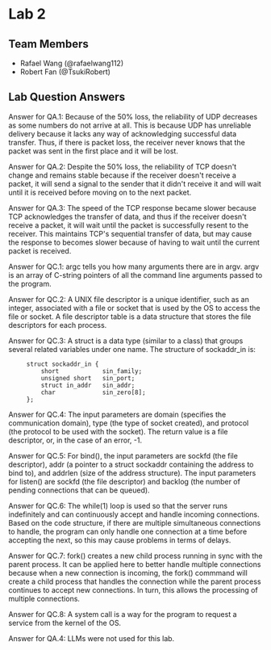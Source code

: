 # Lab 2

## Team Members
- Rafael Wang (@rafaelwang112)
- Robert Fan (@TsukiRobert)

## Lab Question Answers

Answer for  QA.1: Because of the 50% loss, the reliability of UDP decreases as some numbers do not arrive at all. This is because UDP has unreliable delivery because it lacks any way of acknowledging successful data transfer. Thus, if there is packet loss, the receiver never knows that the packet was sent in the first place and it will be lost. 

Answer for QA.2: Despite the 50% loss, the reliability of TCP doesn't change and remains stable because if the receiver doesn't receive a packet, it will send a signal to the sender that it didn't receive it and will wait until it is received before moving on to the next packet.

Answer for QA.3: The speed of the TCP response became slower because TCP acknowledges the transfer of data, and thus if the receiver doesn't receive a packet, it will wait until the packet is successfully resent to the receiver. This maintains TCP's sequential transfer of data, but may cause the response to becomes slower because of having to wait until the current packet is received.

Answer for QC.1: argc tells you how many arguments there are in argv. argv is an array of C-string pointers of all the command line arguments passed to the program.

Answer for QC.2: A UNIX file descriptor is a unique identifier, such as an integer, associated with a file or socket that is used by the OS to access the file or socket. A file descriptor table is a data structure that stores the file descriptors for each process. 

Answer for QC.3: A struct is a data type (similar to a class) that groups several related variables under one name. The structure of sockaddr_in is: 
```
     struct sockaddr_in {
         short            sin_family;
         unsigned short   sin_port;
         struct in_addr   sin_addr;
         char             sin_zero[8];
     };
```
Answer for QC.4: The input parameters are domain (specifies the communication domain), type (the type of socket created), and protocol (the protocol to be used with the socket). The return value is a file descriptor, or, in the case of an error, -1. 

Answer for QC.5: For bind(), the input parameters are sockfd (the file descriptor), addr (a pointer to a struct sockaddr containing the address to bind to), and addrlen (size of the address structure). The input parameters for listen() are sockfd (the file descriptor) and backlog (the number of pending connections that can be queued).  

Answer for QC.6: The while(1) loop is used so that the server runs indefinitely and can continuously accept and handle incoming connections. Based on the code structure, if there are multiple simultaneous connections to handle, the program can only handle one connection at a time before accepting the next, so this may cause problems in terms of delays. 

Answer for QC.7: fork() creates a new child process running in sync with the parent process. It can be applied here to better handle multiple connections because when a new connection is incoming, the fork() commmand will create a child process that handles the connection while the parent process continues to accept new connections. In turn, this allows the processing of multiple connections.

Answer for QC.8: A system call is a way for the program to request a service from the kernel of the OS.

Answer for QA.4: LLMs were not used for this lab.
